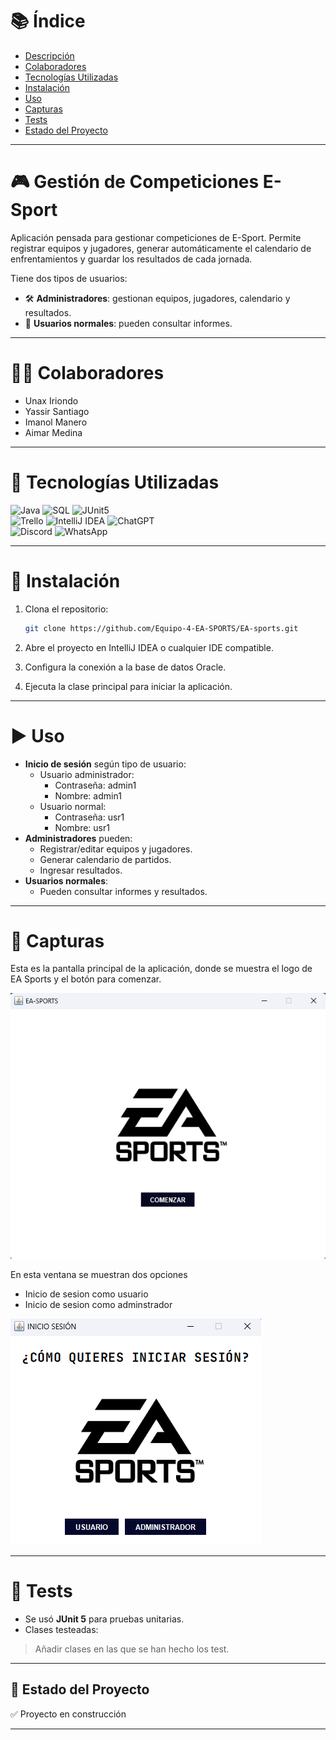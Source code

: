# 📚 Índice

- [Descripción](#-gestión-de-competiciones-e-sport)
- [Colaboradores](#-colaboradores)
- [Tecnologías Utilizadas](#-tecnologías-utilizadas)
- [Instalación](#-instalación)
- [Uso](#-uso)
- [Capturas](#-capturas)
- [Tests](#-tests)
- [Estado del Proyecto](#-estado-del-proyecto)

---

# 🎮 Gestión de Competiciones E-Sport

Aplicación pensada para gestionar competiciones de E-Sport. Permite registrar equipos y jugadores, generar automáticamente el calendario de enfrentamientos y guardar los resultados de cada jornada.

Tiene dos tipos de usuarios:

- 🛠️ **Administradores**: gestionan equipos, jugadores, calendario y resultados.
- 👥 **Usuarios normales**: pueden consultar informes.

---

# 👨‍💻 Colaboradores

- Unax Iriondo  
- Yassir Santiago  
- Imanol Manero  
- Aimar Medina  

---

# 🧰 Tecnologías Utilizadas

![Java](https://img.shields.io/badge/Java-red?logo=coffeescript&logoColor=white)  ![SQL](https://img.shields.io/badge/Oracle_SQL-white?logo=liquibase&logoColor=black)  ![JUnit5](https://img.shields.io/badge/JUnit5-darkgreen?logo=jekyll&logoColor=white)  
![Trello](https://img.shields.io/badge/Trello-darkblue?logo=trello&logoColor=white)  ![IntelliJ IDEA](https://img.shields.io/badge/IntelliJ_IDEA-darkviolet?logo=intellijidea&logoColor=white)  ![ChatGPT](https://img.shields.io/badge/ChatGPT-white?logo=openai&logoColor=black)  
![Discord](https://img.shields.io/badge/Discord-blue?logo=discord&logoColor=white)  ![WhatsApp](https://img.shields.io/badge/WhatsApp-darkgreen?logo=whatsapp&logoColor=white)

---

# 🔧 Instalación

1. Clona el repositorio:
   ```bash
   git clone https://github.com/Equipo-4-EA-SPORTS/EA-sports.git
   ```

2. Abre el proyecto en IntelliJ IDEA o cualquier IDE compatible.

3. Configura la conexión a la base de datos Oracle.

4. Ejecuta la clase principal para iniciar la aplicación.

---

# ▶️ Uso

- **Inicio de sesión** según tipo de usuario:
  - Usuario administrador:
    - Contraseña: admin1
    - Nombre: admin1
  - Usuario normal:
    - Contraseña: usr1
    - Nombre: usr1
- **Administradores** pueden:
  - Registrar/editar equipos y jugadores.
  - Generar calendario de partidos.
  - Ingresar resultados.
- **Usuarios normales**:
  - Pueden consultar informes y resultados.

---

# 📸 Capturas

Esta es la pantalla principal de la aplicación, donde se muestra el logo de EA Sports y el botón para comenzar.

![Pantalla principal](imgReadme/inicioSesion.png)

En esta ventana se muestran dos opciones
  - Inicio de sesion como usuario
  - Inicio de sesion como adminstrador

![Selección de usuario](imgReadme/seleccionUsuario.png)


---

# 🧪 Tests

- Se usó **JUnit 5** para pruebas unitarias.
- Clases testeadas:
> Añadir clases en las que se han hecho los test.

---

## 🚀 Estado del Proyecto

✅ Proyecto en construcción

---








